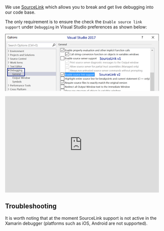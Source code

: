 We use [SourceLink](https://docs.microsoft.com/en-us/dotnet/standard/library-guidance/sourcelink) which allows you to break and get live debugging into our code base.

The only requirement is to ensure the check the `Enable source link support` under `Debugging`  in Visual Studio preferences as shown below:

![Configure Visual Studio as follows](sourcelink-howto.png)

<iframe width="100%" height="315" src="https://www.youtube.com/embed/gyRGhCQPkB4" frameborder="0" allow="accelerometer; autoplay; clipboard-write; encrypted-media; gyroscope; picture-in-picture" allowfullscreen></iframe>

## Troubleshooting
It is worth noting that at the moment SourceLink support is not active in the Xamarin debugger (platforms such as iOS, Android are not supported).
